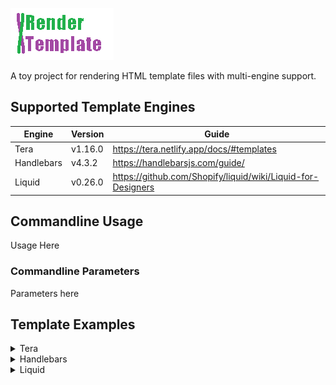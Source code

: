 ![render-template](assets/logo.gif)

A toy project for rendering HTML template files with multi-engine support.

## Supported Template Engines

| Engine     | Version | Guide                                                         |  
| ---------- | ------- | ------------------------------------------------------------- |
| Tera       | v1.16.0 | <https://tera.netlify.app/docs/#templates>                    |
| Handlebars | v4.3.2  | <https://handlebarsjs.com/guide/>                             |
| Liquid     | v0.26.0 | <https://github.com/Shopify/liquid/wiki/Liquid-for-Designers> |

## Commandline Usage

Usage Here

### Commandline Parameters

Parameters here

## Template Examples

<details>
<summary>Tera</summary>

- Supported Version: **v1.16.0**
- Guide: <https://tera.netlify.app/docs/#templates>  

```html
<HTML>
</HTML>
```

</details>

<details>
  <summary>Handlebars</summary>

- Supported Version: **v4.3.2**
- Guide: <https://handlebarsjs.com/guide/>  
  
```html
<HTML>
</HTML>
```
</details>

<details>
  <summary>Liquid</summary>

- Supported Version: **v0.26.0**
- Guide: <https://github.com/Shopify/liquid/wiki/Liquid-for-Designers>  

```html
<HTML>
</HTML>
```
</details>
